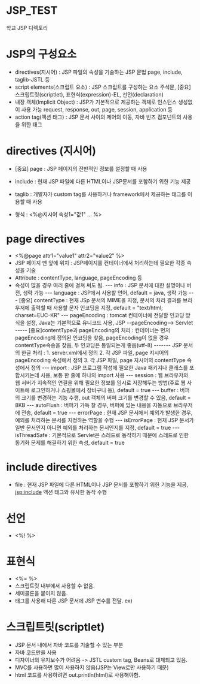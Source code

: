 # JSP_TEST
학교 JSP 디렉토리

# JSP의 구성요소
* directives(지시어) : JSP 파일의 속성을 기술하는 JSP 문법
  page, include, taglib-JSTL 등
* script elements(스크립트 요소) : JSP 스크립트를 구성하는 요소
  주석문, [중요] 스크립트릿(scriptlet), 표현식(expression)-EL, 선언(declaration)
* 내장 객체(Implicit Object) : JSP가 기본적으로 제공하는 객체로 인스턴스 생성없이 사용 가능
  request, response, out, page, session, application 등
* action tag(액션 태그) : JSP 문서 사이의 제어의 이동, 자바 빈즈 컴포넌트의 사용을 위한 태그

# directives (지시어)
- [중요] page : JSP 페이지의 전반적인 정보를 설정할 때 사용
- include : 현재 JSP 파일에 다른 HTML이나 JSP문서를 포함하기 위한 기능 제공
- taglib : 개발자가 custom tag를 사용하거나 framework에서 제공하는 태그를 이용할 때 사용

- 형식 : <%@지시어 속성1="값1" ... %>

# page directives
- <%@page attr1="value1" attr2="value2" %>
- JSP 페이지 맨 앞에 위치 : JSP페이지를 컨테이너에서 처리하는데 필요한 각종 속성을 기술
- Attribute : contentType, language, pageEncoding 등
- 속성이 많을 경우  여러 줄에 걸쳐 써도 됨.
--- info : JSP 문서에 대한 설명이나 버전, 생략 가능
--- language : JSP에서 사용할 언어, default = java, 생략 가능
--- [중요] contentType : 현재 JSp 문서의 MIME을 지정, 문서의 처리 결과를 브라우저에 출력할 때 사용할 문자 인코딩을 지정, default = "text/html; charset=EUC-KR"
--- pageEncoding : tomcat 컨테이너에 전달할 인코딩 방식을 설정, Java는 기본적으로 유니코드 사용, JSP --pageEncoding--> Servlet
----- [중요]contentType과 pageEncoding의 처리 : 컨테이너는 먼저 pageEncoding에 정의된 인코딩을 찾음, pageEncoding이 없을 경우 contentType속송을 찾음, 두 인코딩은 통일되는게 좋음(utf-8)
------- JSP 문서의 한글 처리 : 1. server.xml에서 정의 2. 각 JSP 파일, page 지시어의 pageEncoding 속성에서 정의 3. 각 JSP 파일, page 지시어의 contentType 속성에서 정의
--- import : JSP 프로그램 작성에 필요한 Java 패키지나 클래스를 포함시키는데 사용, 보통 한 줄에 하나의 import 사용
--- session : 웹 브라우저와 웹 서버가 지속적인 연결을 위해 필요한 정보를 임시로 저장해두는 방법(주로 웹 사이트에 로그인하거나 쇼핑몰에서 장바구니 등), default = true
--- buffer : 버퍼의 크기를 변경하는 기능 수행, out 객체의 버퍼 크기를 변경할 수 있음, default = 8KB
--- autoFlush : 버퍼가 가득 찰 경우, 버퍼에 있는 내용을 자동으로 브라우저에 전송, default = true
--- errorPage : 현재 JSP 문서에서 예외가 발생한 경우, 예외를 처리하는 문서를 지정하는 역할을 수행
--- isErrorPage : 현재 JSP 문서가 일반 문서인지 아니면 예외를 처리하는 문서인지를 지정, default = true
--- isThreadSafe : 기본적으로 Servlet은 스레드로 동작하기 때문에 스레드로 인한 동기화 문제를 해결하기 위한 속성, default = true

# include directives
- file : 현재 JSP 파일에 다른 HTML이나 JSP 문서를 포함하기 위한 기능을 제공, <jsp:include> 액션 태그와 유사한 동작 수행

# 선언
- <%! %>

# 표현식
- <%= %>
- 스크립트릿 내부에서 사용할 수 없음.
- 세미콜론을 붙이지 않음.
- <form> 태그를 사용해 다른 JSP 문서에 JSP 변수를 전달. ex) <form name="myform" method="post" aciton="list.jsp?data=<%= name %>">

# 스크립트릿(scriptlet)
- JSP 문서 내에서 자바 코드를 기술할 수 있는 부분
- 자바 코드만을 사용
- 디자이너의 유지보수가 어려움 -> JSTL custom tag, Beans로 대체되고 있음.
- MVC를 사용하면 많이 사용하지 않음(JSP는 View로만 사용하기 때문)
- html 코드를 사용하려면 out.println(html)로 사용해야함.

